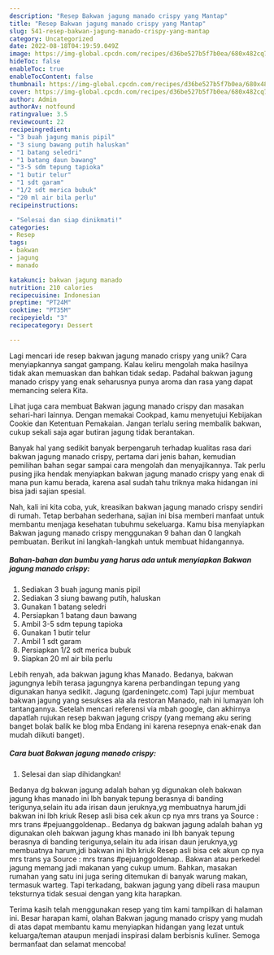 ```yaml
---
description: "Resep Bakwan jagung manado crispy yang Mantap"
title: "Resep Bakwan jagung manado crispy yang Mantap"
slug: 541-resep-bakwan-jagung-manado-crispy-yang-mantap
category: Uncategorized
date: 2022-08-18T04:19:59.049Z
image: https://img-global.cpcdn.com/recipes/d36be527b5f7b0ea/680x482cq70/bakwan-jagung-manado-crispy-foto-resep-utama.jpg
hideToc: false
enableToc: true
enableTocContent: false
thumbnail: https://img-global.cpcdn.com/recipes/d36be527b5f7b0ea/680x482cq70/bakwan-jagung-manado-crispy-foto-resep-utama.jpg
cover: https://img-global.cpcdn.com/recipes/d36be527b5f7b0ea/680x482cq70/bakwan-jagung-manado-crispy-foto-resep-utama.jpg
author: Admin
authorAv: notfound
ratingvalue: 3.5
reviewcount: 22
recipeingredient:
- "3 buah jagung manis pipil"
- "3 siung bawang putih haluskan"
- "1 batang seledri"
- "1 batang daun bawang"
- "3-5 sdm tepung tapioka"
- "1 butir telur"
- "1 sdt garam"
- "1/2 sdt merica bubuk"
- "20 ml air bila perlu"
recipeinstructions:

- "Selesai dan siap dinikmati!"
categories:
- Resep
tags:
- bakwan
- jagung
- manado

katakunci: bakwan jagung manado 
nutrition: 210 calories
recipecuisine: Indonesian
preptime: "PT24M"
cooktime: "PT35M"
recipeyield: "3"
recipecategory: Dessert

---
```





Lagi mencari ide resep bakwan jagung manado crispy yang unik? Cara menyiapkannya sangat gampang. Kalau keliru mengolah maka hasilnya tidak akan memuaskan dan bahkan tidak sedap. Padahal bakwan jagung manado crispy yang enak seharusnya punya aroma dan rasa yang dapat memancing selera Kita.





Lihat juga cara membuat Bakwan jagung manado crispy dan masakan sehari-hari lainnya. Dengan memakai Cookpad, kamu menyetujui Kebijakan Cookie dan Ketentuan Pemakaian. Jangan terlalu sering membalik bakwan, cukup sekali saja agar butiran jagung tidak berantakan.

Banyak hal yang sedikit banyak berpengaruh terhadap kualitas rasa dari bakwan jagung manado crispy, pertama dari jenis bahan, kemudian pemilihan bahan segar sampai cara mengolah dan menyajikannya. Tak perlu pusing jika hendak menyiapkan bakwan jagung manado crispy yang enak di mana pun kamu berada, karena asal sudah tahu triknya maka hidangan ini bisa jadi sajian spesial.






Nah, kali ini kita coba, yuk, kreasikan bakwan jagung manado crispy sendiri di rumah. Tetap berbahan sederhana, sajian ini bisa memberi manfaat untuk membantu menjaga kesehatan tubuhmu sekeluarga. Kamu bisa menyiapkan Bakwan jagung manado crispy menggunakan 9 bahan dan 0 langkah pembuatan. Berikut ini langkah-langkah untuk membuat hidangannya.

<!--inarticleads1-->

##### Bahan-bahan dan bumbu yang harus ada untuk menyiapkan Bakwan jagung manado crispy:

1. Sediakan 3 buah jagung manis pipil
1. Sediakan 3 siung bawang putih, haluskan
1. Gunakan 1 batang seledri
1. Persiapkan 1 batang daun bawang
1. Ambil 3-5 sdm tepung tapioka
1. Gunakan 1 butir telur
1. Ambil 1 sdt garam
1. Persiapkan 1/2 sdt merica bubuk
1. Siapkan 20 ml air bila perlu


Lebih renyah, ada bakwan jagung khas Manado. Bedanya, bakwan jagungnya lebih terasa jagungnya karena perbandingan tepung yang digunakan hanya sedikit. Jagung (gardeningetc.com) Tapi jujur membuat bakwan jagung yang sesukses ala ala restoran Manado, nah ini lumayan loh tantangannya. Setelah mencari referensi via mbah google, dan akhirnya dapatlah rujukan resep bakwan jagung crispy (yang memang aku sering banget bolak balik ke blog mba Endang ini karena resepnya enak-enak dan mudah diikuti banget). 

<!--inarticleads2-->

##### Cara buat Bakwan jagung manado crispy:


1. Selesai dan siap dihidangkan!

Bedanya dg bakwan jagung adalah bahan yg digunakan oleh bakwan jagung khas manado ini lbh banyak tepung berasnya di banding terigunya,selain itu ada irisan daun jeruknya,yg membuatnya harum,jdi bakwan ini lbh kriuk Resep asli bisa cek akun cp nya mrs trans ya Source : mrs trans #pejuanggoldenap.. Bedanya dg bakwan jagung adalah bahan yg digunakan oleh bakwan jagung khas manado ini lbh banyak tepung berasnya di banding terigunya,selain itu ada irisan daun jeruknya,yg membuatnya harum,jdi bakwan ini lbh kriuk Resep asli bisa cek akun cp nya mrs trans ya Source : mrs trans #pejuanggoldenap.. Bakwan atau perkedel jagung memang jadi makanan yang cukup umum. Bahkan, masakan rumahan yang satu ini juga sering ditemukan di banyak warung makan, termasuk warteg. Tapi terkadang, bakwan jagung yang dibeli rasa maupun teksturnya tidak sesuai dengan yang kita harapkan. 

Terima kasih telah menggunakan resep yang tim kami tampilkan di halaman ini. Besar harapan kami, olahan Bakwan jagung manado crispy yang mudah di atas dapat membantu kamu menyiapkan hidangan yang lezat untuk keluarga/teman ataupun menjadi inspirasi dalam berbisnis kuliner. Semoga bermanfaat dan selamat mencoba!

